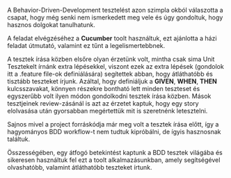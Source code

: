 A Behavior-Driven-Development tesztelést azon szimpla okból válaszotta a csapat, hogy még senki nem ismerkedett meg vele és úgy gondoltuk, hogy hasznos dolgokat tanulhatunk.

A feladat elvégzéséhez a **Cucumber** toolt használtuk, ezt ajánlotta a házi feladat útmutató, valamint ez tűnt a legelismertebbnek.

A tesztek írása közben elsőre olyan érzetünk volt, mintha csak sima Unit Tesztekelt írnánk extra lépésekkel, viszont ezek az extra lépések (gondolok itt a .feature file-ok definiálására) segítettek abban, hogy átláthatóbb és tisztább teszteket írjunk. Azáltal, hogy definiáljuk a **GIVEN**, **WHEN**, **THEN** kulcsszavakat, könnyen részekre bontható lett minden teszteset és egyszerűbb volt ilyen módon gondolkodni tesztek írása közben. Mások tesztjeinek review-zásánál is azt az érzetet kaptuk, hogy egy story elolvasása után gyorsabban megértettük mit is szeretnénk letesztelni.

Sajnos mivel a project forráskódja már meg volt a tesztek írása előtt, így a hagyományos BDD workflow-t nem tudtuk kipróbálni, de ígyis hasznosnak találtuk.

Összességében, egy átfogó betekintést kaptunk a BDD tesztek világába és sikeresen használtuk fel ezt a toolt alkalmazásunkban, amely segítségével olvashatóbb, valamint átláthatóbb teszteket írtunk.
